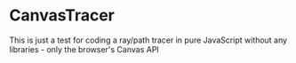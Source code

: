 # CanvasTracer
This is just a test for coding a ray/path tracer in pure JavaScript without any libraries - only the browser's Canvas API
